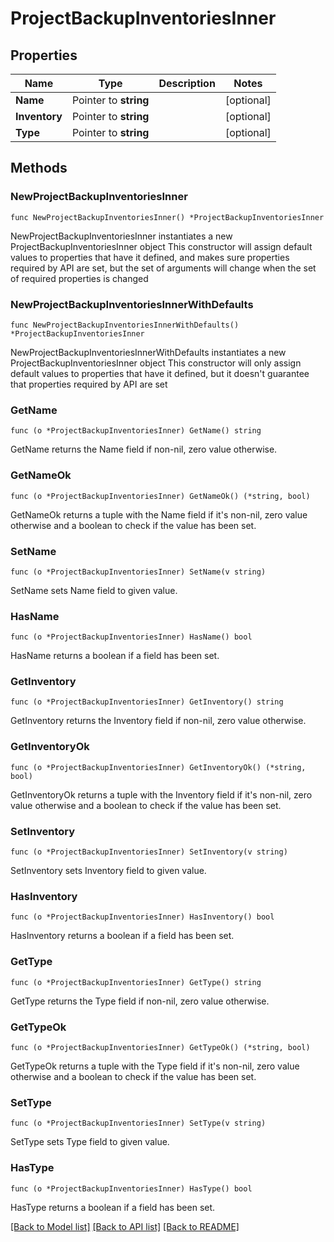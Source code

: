 # ProjectBackupInventoriesInner

## Properties

Name | Type | Description | Notes
------------ | ------------- | ------------- | -------------
**Name** | Pointer to **string** |  | [optional] 
**Inventory** | Pointer to **string** |  | [optional] 
**Type** | Pointer to **string** |  | [optional] 

## Methods

### NewProjectBackupInventoriesInner

`func NewProjectBackupInventoriesInner() *ProjectBackupInventoriesInner`

NewProjectBackupInventoriesInner instantiates a new ProjectBackupInventoriesInner object
This constructor will assign default values to properties that have it defined,
and makes sure properties required by API are set, but the set of arguments
will change when the set of required properties is changed

### NewProjectBackupInventoriesInnerWithDefaults

`func NewProjectBackupInventoriesInnerWithDefaults() *ProjectBackupInventoriesInner`

NewProjectBackupInventoriesInnerWithDefaults instantiates a new ProjectBackupInventoriesInner object
This constructor will only assign default values to properties that have it defined,
but it doesn't guarantee that properties required by API are set

### GetName

`func (o *ProjectBackupInventoriesInner) GetName() string`

GetName returns the Name field if non-nil, zero value otherwise.

### GetNameOk

`func (o *ProjectBackupInventoriesInner) GetNameOk() (*string, bool)`

GetNameOk returns a tuple with the Name field if it's non-nil, zero value otherwise
and a boolean to check if the value has been set.

### SetName

`func (o *ProjectBackupInventoriesInner) SetName(v string)`

SetName sets Name field to given value.

### HasName

`func (o *ProjectBackupInventoriesInner) HasName() bool`

HasName returns a boolean if a field has been set.

### GetInventory

`func (o *ProjectBackupInventoriesInner) GetInventory() string`

GetInventory returns the Inventory field if non-nil, zero value otherwise.

### GetInventoryOk

`func (o *ProjectBackupInventoriesInner) GetInventoryOk() (*string, bool)`

GetInventoryOk returns a tuple with the Inventory field if it's non-nil, zero value otherwise
and a boolean to check if the value has been set.

### SetInventory

`func (o *ProjectBackupInventoriesInner) SetInventory(v string)`

SetInventory sets Inventory field to given value.

### HasInventory

`func (o *ProjectBackupInventoriesInner) HasInventory() bool`

HasInventory returns a boolean if a field has been set.

### GetType

`func (o *ProjectBackupInventoriesInner) GetType() string`

GetType returns the Type field if non-nil, zero value otherwise.

### GetTypeOk

`func (o *ProjectBackupInventoriesInner) GetTypeOk() (*string, bool)`

GetTypeOk returns a tuple with the Type field if it's non-nil, zero value otherwise
and a boolean to check if the value has been set.

### SetType

`func (o *ProjectBackupInventoriesInner) SetType(v string)`

SetType sets Type field to given value.

### HasType

`func (o *ProjectBackupInventoriesInner) HasType() bool`

HasType returns a boolean if a field has been set.


[[Back to Model list]](../README.md#documentation-for-models) [[Back to API list]](../README.md#documentation-for-api-endpoints) [[Back to README]](../README.md)


